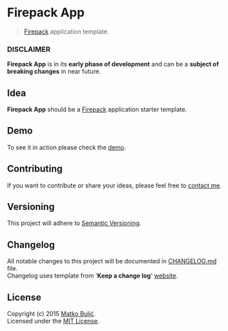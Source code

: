 # Firepack App
> [Firepack](https://github.com/bulicmatko/firepack/) application template.

### DISCLAIMER
**Firepack App** is in its **early phase of development** and can be a **subject of breaking changes** in near future.

## Idea
**Firepack App** should be a [Firepack](https://bulicmatko.github.io/firepack/) application starter template.

## Demo
To see it in action please check the [demo](https://bulicmatko.github.io/firepack-app/).

## Contributing
If you want to contribute or share your ideas, please feel free to [contact me](mailto:bulicmatko@gmail.com).

## Versioning
This project will adhere to [Semantic Versioning](http://semver.org/).

## Changelog
All notable changes to this project will be documented in
[CHANGELOG.md](https://github.com/bulicmatko/firepack-app/blob/master/CHANGELOG.md) file.  
Changelog uses template from '**Keep a change log**' [website](http://keepachangelog.com/).

## License
Copyright (c) 2015 [Matko Bulić](mailto:bulicmatko@gmail.com).  
Licensed under the [MIT License](https://github.com/bulicmatko/firepack-app/blob/master/LICENSE).
